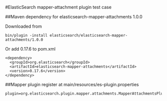 #ElasticSearch mapper-attachment plugin test case

##Maven dependency for elasticsearch-mapper-attachments 1.0.0

Downloaded from

    bin/plugin -install elasticsearch/elasticsearch-mapper-attachments/1.0.0
    
Or add 0.17.6 to pom.xml

    <dependency>
      <groupId>org.elasticsearch</groupId>
      <artifactId>elasticsearch-mapper-attachments</artifactId>
      <version>0.17.6</version>
    </dependency>
    
##Mapper plugin register at main/resources/es-plugin.properties

    plugin=org.elasticsearch.plugin.mapper.attachments.MapperAttachmentsPlugin
    
    
